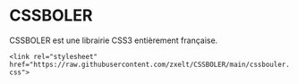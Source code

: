 # CSSBOLER
CSSBOLER est une librairie CSS3 entièrement française.

```<link rel="stylesheet" href="https://raw.githubusercontent.com/zxelt/CSSBOLER/main/cssbouler.css">```
